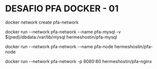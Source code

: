 # DESAFIO PFA DOCKER - 01
docker network create pfa-network


docker run --network pfa-network --name pfa-mysql -v $(pwd)/dbdata:/var/lib/mysql hermeshostin/pfa-mysql

docker run --network pfa-network --name pfa-node hermeshostin/pfa-node

docker run --network pfa-network -p 8080:80 hermeshostin/pfa-nginx


